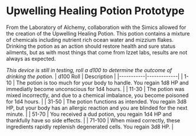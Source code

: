 # Upwelling Healing Potion Prototype

From the Laboratory of Alchemy, collaboration with the Simics allowed for the creation of the Upwelling Healing Potion. This potion contains a mixture of chemicals including nutrient rich ocean water and mizzium flakes. Drinking the potion as an action should restore health and sure status ailments, but as with most things that come from Izzet labs, results are not always as expected.

*This device is still in testing, roll a d100 to determine the outcome of drinking the potion.*
| d100 Roll | Description |
|-----------|-------------|
| 1-10 | The potion is too much for your body to handle. You regain 1d8 HP and immediatly become unconscious for 1d4 hours. |
| 11-30 | The potion was mixed incorrectly, and due to a chemical imbalance, you become poisoned for 1d4 hours. |
| 31-50 | The potion functions as intended. You regain 3d8 HP, but your body has an allergic reaction and you are blinded for the next minute. |
| 51-70 | You received a dud potion, you regain 1d4 HP and thankfully have so side effects. |
| 71-100 | When mixed correctly, these ingredients rapidly replenish degenerated cells. You regain 3d8 HP. |
